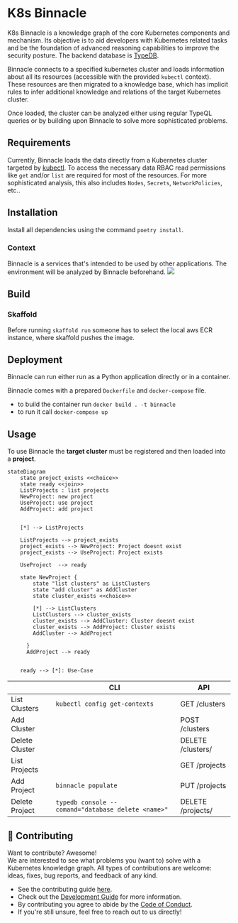 # K8s Binnacle

K8s Binnacle is a knowledge graph of the core Kubernetes components and mechanism.
Its objective is to aid developers with Kubernetes related tasks and be the foundation of advanced reasoning capabilities
to improve the security posture.
The backend database is [TypeDB](https://vaticle.com/typedb).

Binnacle connects to a specified kubernetes cluster and loads information about all its resources (accessible with the provided `kubectl` context).
These resources are then migrated to a knowledge base, which has implicit rules to infer additional knowledge and relations of the target Kubernetes cluster.

Once loaded, the cluster can be analyzed either using regular TypeQL queries or by building upon Binnacle to solve more sophisticated problems.



## Requirements

Currently, Binnacle loads the data directly from a Kubernetes cluster targeted by [kubectl](https://kubernetes.io/docs/reference/kubectl/).
To access the necessary data RBAC read permissions like `get` and/or `list` are required for most of the resources.
For more sophisticated analysis, this also includes `Nodes`, `Secrets`, `NetworkPolicies`, etc..


## Installation

Install all dependencies using the command `poetry install`.

### Context

Binnacle is a services that's intended to be used by other applications. The environment will be analyzed by Binnacle beforehand.
![](docs/diagrams/system_landscape.png)

## Build

### Skaffold

Before running `skaffold run` someone has to select the local aws ECR instance, where skaffold pushes the image.

## Deployment

Binnacle can run either run as a Python application directly or in a container.

Binnacle comes with a prepared `Dockerfile` and `docker-compose` file.

- to build the container run `docker build . -t binnacle`
- to run it call `docker-compose up`

## Usage

To use Binnacle the **target cluster** must be registered and then loaded into a **project**.

```mermaid
stateDiagram
    state project_exists <<choice>>
    state ready <<join>>
    ListProjects : list projects
    NewProject: new project
    UseProject: use project
    AddProject: add project


    [*] --> ListProjects

    ListProjects --> project_exists
    project_exists --> NewProject: Project doesnt exist
    project_exists --> UseProject: Project exists

    UseProject  --> ready

    state NewProject {
        state "list clusters" as ListClusters
        state "add cluster" as AddCluster
        state cluster_exists <<choice>>

        [*] --> ListClusters
        ListClusters --> cluster_exists
        cluster_exists --> AddCluster: Cluster doesnt exist
        cluster_exists --> AddProject: Cluster exists
        AddCluster --> AddProject

      }
      AddProject --> ready


    ready --> [*]: Use-Case
```

|                | CLI                                                | API                     |
| -------------- | -------------------------------------------------- | ----------------------- |
| List Clusters  | `kubectl config get-contexts`                      | GET /clusters           |
| Add Cluster    |                                                    | POST /clusters          |
| Delete Cluster |                                                    | DELETE /clusters/<name> |
| List Projects  |                                                    | GET /projects           |
| Add Project    | `binnacle populate`                                | PUT /projects           |
| Delete Project | `typedb console --comand="database delete <name>"` | DELETE /projects/<name> |





## 🫶 Contributing

Want to contribute? Awesome!    
We are interested to see what problems you (want to) solve with a Kubernetes knowledge graph.
All types of contributions are welcome: ideas, fixes, bug reports, and feedback of any kind.

- See the contributing guide [here](./doc/CONTRIBUTING.md).
- Check out the [Development Guide](./docs/DEVELOPER-GUIDE.md) for more information.
- By contributing you agree to abide by the [Code of Conduct](./docs/CODE_OF_CONDUCT.md).
- If you're still unsure, feel free to reach out to us directly!

